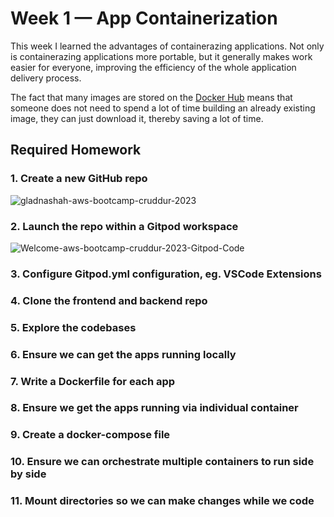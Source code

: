 # Week 1 — App Containerization

This week I learned the advantages of containerazing applications. Not only is containerazing applications more portable, but it generally makes work easier for everyone, improving the efficiency of the whole application delivery process.

The fact that many images are stored on the [Docker Hub](https://hub.docker.com/) means that someone does not need to spend a lot of time building an already existing image, they can just download it, thereby saving a lot of time.

## Required Homework

### 1. Create a new GitHub repo
![gladnashah-aws-bootcamp-cruddur-2023](https://user-images.githubusercontent.com/17044063/222890124-2f8fe798-0acf-443c-8b37-3d5cdfd99f7c.png)

### 2. Launch the repo within a Gitpod workspace
![Welcome-aws-bootcamp-cruddur-2023-Gitpod-Code](https://user-images.githubusercontent.com/17044063/222890172-6e222a3f-7d5c-4196-afbd-8d15a8576b91.png)

### 3. Configure Gitpod.yml configuration, eg. VSCode Extensions
### 4. Clone the frontend and backend repo
### 5. Explore the codebases
### 6. Ensure we can get the apps running locally
### 7. Write a Dockerfile for each app
### 8. Ensure we get the apps running via individual container
### 9. Create a docker-compose file
### 10. Ensure we can orchestrate multiple containers to run side by side
### 11. Mount directories so we can make changes while we code
